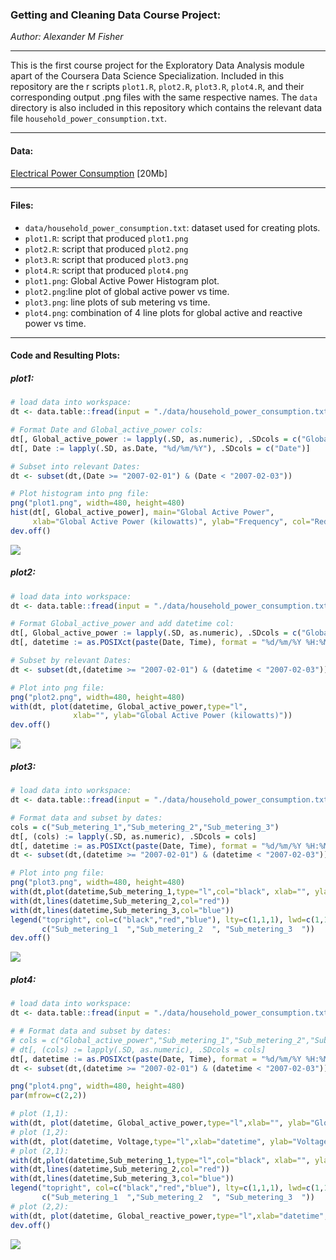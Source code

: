 ### Getting and Cleaning Data Course Project:

*Author: Alexander M Fisher*  

 **********
 
This is the first course project for the Exploratory Data Analysis module apart of the Coursera Data Science Specialization. Included in this repository are the r scripts `plot1.R`, `plot2.R`, `plot3.R`, `plot4.R`, and their corresponding output .png files with the same respective names. The `data` directory is also included in this repository which contains the relevant data file `household_power_consumption.txt`. 

**********

#### Data:

[Electrical Power Consumption](https://d396qusza40orc.cloudfront.net/exdata%2Fdata%2Fhousehold_power_consumption.zip) [20Mb]

**********

#### Files:

- `data/household_power_consumption.txt`: dataset used for creating plots.
- `plot1.R`: script that produced `plot1.png`
- `plot2.R`: script that produced `plot2.png`
- `plot3.R`: script that produced `plot3.png`
- `plot4.R`: script that produced `plot4.png`
- `plot1.png`: Global Active Power Histogram plot.
- `plot2.png`:line plot of global active power vs time.
- `plot3.png`: line plots of sub metering vs time.
- `plot4.png`: combination of 4 line plots for global active and reactive power vs time. 

**********

#### Code and Resulting Plots:

##### plot1:

```r
# load data into workspace:
dt <- data.table::fread(input = "./data/household_power_consumption.txt", na.strings="?")

# Format Date and Global_active_power cols:
dt[, Global_active_power := lapply(.SD, as.numeric), .SDcols = c("Global_active_power")]
dt[, Date := lapply(.SD, as.Date, "%d/%m/%Y"), .SDcols = c("Date")]

# Subset into relevant Dates:
dt <- subset(dt,(Date >= "2007-02-01") & (Date < "2007-02-03"))

# Plot histogram into png file:
png("plot1.png", width=480, height=480)
hist(dt[, Global_active_power], main="Global Active Power", 
     xlab="Global Active Power (kilowatts)", ylab="Frequency", col="Red")
dev.off()
```

![](plot1.png)

##### plot2:

```r
# load data into workspace:
dt <- data.table::fread(input = "./data/household_power_consumption.txt", na.strings="?")

# Format Global_active_power and add datetime col:
dt[, Global_active_power := lapply(.SD, as.numeric), .SDcols = c("Global_active_power")]
dt[, datetime := as.POSIXct(paste(Date, Time), format = "%d/%m/%Y %H:%M:%S")]

# Subset by relevant Dates:
dt <- subset(dt,(datetime >= "2007-02-01") & (datetime < "2007-02-03"))

# Plot into png file:
png("plot2.png", width=480, height=480)
with(dt, plot(datetime, Global_active_power,type="l", 
              xlab="", ylab="Global Active Power (kilowatts)"))
dev.off()
```

![](plot2.png)

##### plot3:

```r
# load data into workspace:
dt <- data.table::fread(input = "./data/household_power_consumption.txt", na.strings="?")

# Format data and subset by dates:
cols = c("Sub_metering_1","Sub_metering_2","Sub_metering_3")
dt[, (cols) := lapply(.SD, as.numeric), .SDcols = cols]
dt[, datetime := as.POSIXct(paste(Date, Time), format = "%d/%m/%Y %H:%M:%S")]
dt <- subset(dt,(datetime >= "2007-02-01") & (datetime < "2007-02-03"))

# Plot into png file:
png("plot3.png", width=480, height=480)
with(dt,plot(datetime,Sub_metering_1,type="l",col="black", xlab="", ylab="Energy sub metering"))
with(dt,lines(datetime,Sub_metering_2,col="red"))
with(dt,lines(datetime,Sub_metering_3,col="blue"))
legend("topright", col=c("black","red","blue"), lty=c(1,1,1), lwd=c(1,1,1), 
       c("Sub_metering_1  ","Sub_metering_2  ", "Sub_metering_3  "))
dev.off()
```

![](plot3.png)


##### plot4:

```r
# load data into workspace:
dt <- data.table::fread(input = "./data/household_power_consumption.txt", na.strings="?")

# # Format data and subset by dates:
# cols = c("Global_active_power","Sub_metering_1","Sub_metering_2","Sub_metering_3","Voltage","Global_reactive_power")
# dt[, (cols) := lapply(.SD, as.numeric), .SDcols = cols]
dt[, datetime := as.POSIXct(paste(Date, Time), format = "%d/%m/%Y %H:%M:%S")]
dt <- subset(dt,(datetime >= "2007-02-01") & (datetime < "2007-02-03"))

png("plot4.png", width=480, height=480)
par(mfrow=c(2,2))

# plot (1,1):
with(dt, plot(datetime, Global_active_power,type="l",xlab="", ylab="Global Active Power"))
# plot (1,2):
with(dt, plot(datetime, Voltage,type="l",xlab="datetime", ylab="Voltage"))
# plot (2,1):
with(dt,plot(datetime,Sub_metering_1,type="l",col="black", xlab="", ylab="Energy sub metering"))
with(dt,lines(datetime,Sub_metering_2,col="red"))
with(dt,lines(datetime,Sub_metering_3,col="blue"))
legend("topright", col=c("black","red","blue"), lty=c(1,1,1), lwd=c(1,1,1), bty="n",cex=0.9, 
       c("Sub_metering_1  ","Sub_metering_2  ", "Sub_metering_3  "))
# plot (2,2):
with(dt, plot(datetime, Global_reactive_power,type="l",xlab="datetime", ylab="Global_reactive_power"))
dev.off()
```

![](plot4.png)







